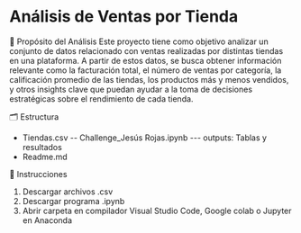 # Análisis de Ventas por Tienda

🎯 Propósito del Análisis
Este proyecto tiene como objetivo analizar un conjunto de datos relacionado con ventas realizadas por distintas tiendas en una plataforma. A partir de estos datos, se busca obtener información relevante como la facturación total, el número de ventas por categoría, la calificación promedio de las tiendas, los productos más y menos vendidos, y otros insights clave que puedan ayudar a la toma de decisiones estratégicas sobre el rendimiento de cada tienda.

🗂️ Estructura 
- Tiendas.csv 
-- Challenge_Jesús Rojas.ipynb
  --- outputs: Tablas y resultados
- Readme.md
  
🛂 Instrucciones
1. Descargar archivos .csv
2. Descargar programa .ipynb
3. Abrir carpeta en compilador Visual Studio Code, Google colab o Jupyter en Anaconda
